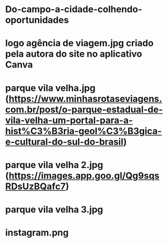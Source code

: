 # Do-campo-a-cidade-colhendo-oportunidades
# logo agência de viagem.jpg criado pela autora do site no aplicativo Canva
# parque vila velha.jpg (https://www.minhasrotaseviagens.com.br/post/o-parque-estadual-de-vila-velha-um-portal-para-a-hist%C3%B3ria-geol%C3%B3gica-e-cultural-do-sul-do-brasil)
# parque vila velha 2.jpg (https://images.app.goo.gl/Qg9sqsRDsUzBQafc7)
# parque vila velha 3.jpg
# instagram.png